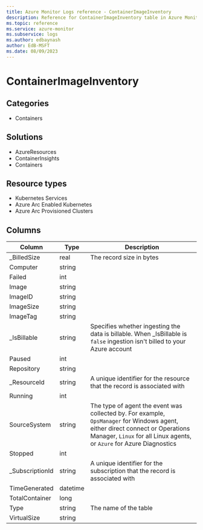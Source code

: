 ```yaml
---
title: Azure Monitor Logs reference - ContainerImageInventory
description: Reference for ContainerImageInventory table in Azure Monitor Logs.
ms.topic: reference
ms.service: azure-monitor
ms.subservice: logs
ms.author: edbaynash
author: EdB-MSFT
ms.date: 08/09/2023
---
```


# ContainerImageInventory



## Categories

- Containers
## Solutions

- AzureResources
- ContainerInsights
- Containers
## Resource types

- Kubernetes Services
- Azure Arc Enabled Kubernetes
- Azure Arc Provisioned Clusters




## Columns

| Column | Type | Description |
|---|---|---|
| _BilledSize | real | The record size in bytes |
| Computer | string |   |
| Failed | int |   |
| Image | string |   |
| ImageID | string |   |
| ImageSize | string |   |
| ImageTag | string |   |
| _IsBillable | string | Specifies whether ingesting the data is billable. When _IsBillable is `false` ingestion isn't billed to your Azure account |
| Paused | int |   |
| Repository | string |   |
| _ResourceId | string | A unique identifier for the resource that the record is associated with |
| Running | int |   |
| SourceSystem | string | The type of agent the event was collected by. For example, `OpsManager` for Windows agent, either direct connect or Operations Manager, `Linux` for all Linux agents, or `Azure` for Azure Diagnostics |
| Stopped | int |   |
| _SubscriptionId | string | A unique identifier for the subscription that the record is associated with |
| TimeGenerated | datetime |   |
| TotalContainer | long |   |
| Type | string | The name of the table |
| VirtualSize | string |   |
